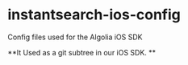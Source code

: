 # instantsearch-ios-config
Config files used for the Algolia iOS SDK 

**It Used as a git subtree in our iOS SDK. **
